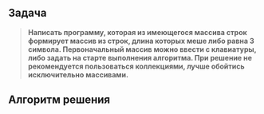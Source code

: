 ## Задача
> **Написать программу, которая из имеющегося массива строк формирует массив из строк, длина которых меше либо равна 3 символа. Первоначальный массив можно ввести с клавиатуры, либо задать на старте выполнения алгоритма. При решение не рекомендуется пользоваться коллекциями, лучше обойтись исключительно массивами.**

## Алгоритм решения
